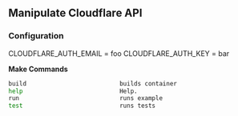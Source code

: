 ## Manipulate Cloudflare API

### Configuration

CLOUDFLARE_AUTH_EMAIL = foo
CLOUDFLARE_AUTH_KEY = bar

**Make Commands**

```sh
build                          builds container
help                           Help. 
run                            runs example
test                           runs tests
```
